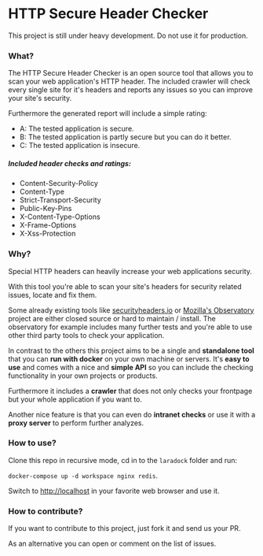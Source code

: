 # HTTP Secure Header Checker

This project is still under heavy development. Do not use it for production.

### What?
The HTTP Secure Header Checker is an open source tool that allows you to scan your web application's HTTP header.
The included crawler will check every single site for it's headers and reports any issues so you can improve your site's security.

Furthermore the generated report will include a simple rating:

- A: The tested application is secure.
- B: The tested application is partly secure but you can do it better.
- C: The tested application is insecure.

##### Included header checks and ratings:
- Content-Security-Policy
- Content-Type
- Strict-Transport-Security
- Public-Key-Pins
- X-Content-Type-Options
- X-Frame-Options
- X-Xss-Protection


### Why?
Special HTTP headers can heavily increase your web applications security.

With this tool you're able to scan your site's headers for security related issues, locate and fix them.

Some already existing tools like [securityheaders.io](https://securityheaders.io) or [Mozilla's Observatory](https://observatory.mozilla.org) project
are either closed source or hard to maintain / install.
The observatory for example includes many further tests and you're able to use other third party tools to check your application.


In contrast to the others this project aims to be a single and **standalone tool** that you can **run with docker** on your own machine or servers.
It's **easy to use** and comes with a nice and **simple API** so you can include the checking functionality in your own projects or products.

Furthermore it includes a **crawler** that does not only checks your frontpage but your whole application if you want to.

Another nice feature is that you can even do **intranet checks** or use it with a **proxy server** to perform further analyzes.


### How to use?
Clone this repo in recursive mode, cd in to the `laradock` folder and run:
 
`docker-compose up -d workspace nginx redis`.

Switch to [http://localhost](http://localhost) in your favorite web browser and use it.


### How to contribute?
If you want to contribute to this project, just fork it and send us your PR.

As an alternative you can open or comment on the list of issues.